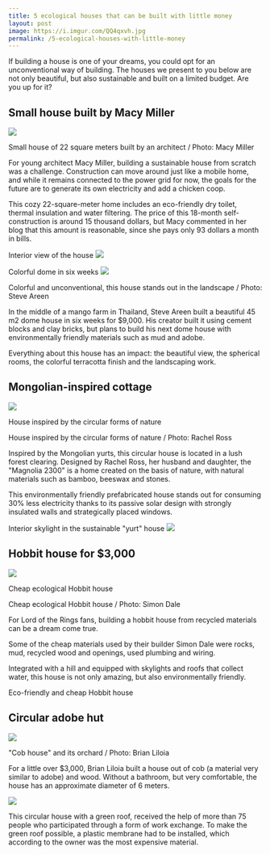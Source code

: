 ```yaml
---
title: 5 ecological houses that can be built with little money
layout: post
image: https://i.imgur.com/QQ4qxvh.jpg
permalink: /5-ecological-houses-with-little-money
---
```


If building a house is one of your dreams, you could opt for an unconventional way of building. The houses we present to you below are not only beautiful, but also sustainable and built on a limited budget. Are you up for it?

## Small house built by Macy Miller
![](https://i.imgur.com/QQ4qxvh.jpg)

Small house of 22 square meters built by an architect / Photo: Macy Miller

For young architect Macy Miller, building a sustainable house from scratch was a challenge. Construction can move around just like a mobile home, and while it remains connected to the power grid for now, the goals for the future are to generate its own electricity and add a chicken coop.

This cozy 22-square-meter home includes an eco-friendly dry toilet, thermal insulation and water filtering. The price of this 18-month self-construction is around 15 thousand dollars, but Macy commented in her blog that this amount is reasonable, since she pays only 93 dollars a month in bills.

Interior view of the house
![](https://i.imgur.com/Tcaj3Jb.jpg)

Colorful dome in six weeks
![](https://i.imgur.com/CnKEHB2.jpg)

Colorful and unconventional, this house stands out in the landscape / Photo: Steve Areen

In the middle of a mango farm in Thailand, Steve Areen built a beautiful 45 m2 dome house in six weeks for $9,000. His creator built it using cement blocks and clay bricks, but plans to build his next dome house with environmentally friendly materials such as mud and adobe.

Everything about this house has an impact: the beautiful view, the spherical rooms, the colorful terracotta finish and the landscaping work.

## Mongolian-inspired cottage
![](https://i.imgur.com/zRktDKU.jpg)

House inspired by the circular forms of nature

House inspired by the circular forms of nature / Photo: Rachel Ross

Inspired by the Mongolian yurts, this circular house is located in a lush forest clearing. Designed by Rachel Ross, her husband and daughter, the "Magnolia 2300" is a home created on the basis of nature, with natural materials such as bamboo, beeswax and stones.

This environmentally friendly prefabricated house stands out for consuming 30% less electricity thanks to its passive solar design with strongly insulated walls and strategically placed windows.

Interior skylight in the sustainable "yurt" house
![](https://i.imgur.com/GVZeccog.jpg)

## Hobbit house for $3,000
![](https://i.imgur.com/2xcs9A5.jpg)

Cheap ecological Hobbit house

Cheap ecological Hobbit house / Photo: Simon Dale

For Lord of the Rings fans, building a hobbit house from recycled materials can be a dream come true.

Some of the cheap materials used by their builder Simon Dale were rocks, mud, recycled wood and openings, used plumbing and wiring.

Integrated with a hill and equipped with skylights and roofs that collect water, this house is not only amazing, but also environmentally friendly.

Eco-friendly and cheap Hobbit house

## Circular adobe hut
![](https://i.imgur.com/B1N8jgp.jpg)

"Cob house" and its orchard / Photo: Brian Liloia

For a little over $3,000, Brian Liloia built a house out of cob (a material very similar to adobe) and wood. Without a bathroom, but very comfortable, the house has an approximate diameter of 6 meters.

![](https://i.imgur.com/m1wYoEg.jpg)

This circular house with a green roof, received the help of more than 75 people who participated through a form of work exchange. To make the green roof possible, a plastic membrane had to be installed, which according to the owner was the most expensive material.
